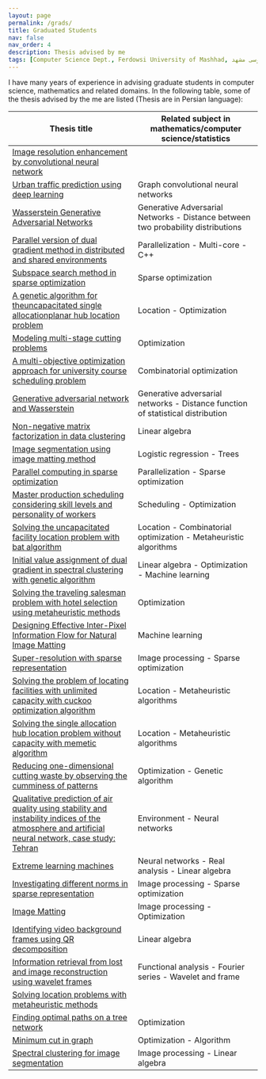 ```yaml
---
layout: page
permalink: /grads/
title: Graduated Students
nav: false
nav_order: 4
description: Thesis advised by me
tags: [Computer Science Dept., Ferdowsi University of Mashhad, علوم کامپیوتر دانشگاه فردوسی مشهد]
---
```


I have many years of experience in advising graduate students in computer science, mathematics and related domains. In the following table, some of the thesis advised by the me are listed (Thesis are in Persian language):

| **Thesis title**                                                                                                                                                                                         | Related subject in mathematics/computer science/statistics                       |
| -------------------------------------------------------------------------------------------------------------------------------------------------------------------------------------------------------- | -------------------------------------------------------------------------------- |
| [Image resolution enhancement by convolutional neural network](http://hcloud.hsu.ac.ir/index.php/s/J967Djz86OVu9oH)                                                                                      |                                                                                  |
| [Urban traffic prediction using deep learning](http://hcloud.hsu.ac.ir/index.php/s/vKutOmERjz4ChuP)                                                                                                      | Graph convolutional neural networks                                              |
| [Wasserstein Generative Adversarial Networks](http://hcloud.hsu.ac.ir/index.php/s/aVGdvzpBHq0fxzo)                                                                                                       | Generative Adversarial Networks - Distance between two probability distributions |
| [Parallel version of dual gradient method in distributed and shared environments](http://hcloud.hsu.ac.ir/index.php/s/B4oT53TfOknyNEg)                                                                   | Parallelization - Multi-core - C++                                               |
| [Subspace search method in sparse optimization](http://hcloud.hsu.ac.ir/index.php/s/jacmnZiPfNFpYfk)                                                                                                     | Sparse optimization                                                              |
| [A genetic algorithm for theuncapacitated single allocationplanar hub location problem](http://hcloud.hsu.ac.ir/index.php/s/ify3KZdUfyIhVqx)                                                             | Location - Optimization                                                          |
| [Modeling multi-stage cutting problems](http://hcloud.hsu.ac.ir/index.php/s/laG0fDQcRYPabeb)                                                                                                             | Optimization                                                                     |
| [A multi-objective optimization approach for university course scheduling problem](http://hcloud.hsu.ac.ir/index.php/s/5d2Xme1CsxvRuQh)                                                                  | Combinatorial optimization                                                       |
| [Generative adversarial network and Wasserstein](http://hcloud.hsu.ac.ir/index.php/s/aVGdvzpBHq0fxzo)                                                                                                    | Generative adversarial networks - Distance function of statistical distribution  |
| [Non-negative matrix factorization in data clustering](http://hcloud.hsu.ac.ir/index.php/s/Z9jXndosBnaGwML)                                                                                              | Linear algebra                                                                   |
| [Image segmentation using image matting method](http://hcloud.hsu.ac.ir/index.php/s/r2wBo5milwFs0H1)                                                                                                     | Logistic regression - Trees                                                      |
| [Parallel computing in sparse optimization](http://hcloud.hsu.ac.ir/index.php/s/NSM3edtbcsJB6jt)                                                                                                         | Parallelization - Sparse optimization                                            |
| [Master production scheduling considering skill levels and personality of workers](http://hcloud.hsu.ac.ir/index.php/s/CeDjrqgzHER2scp)                                                                  | Scheduling - Optimization                                                        |
| [Solving the uncapacitated facility location problem with bat algorithm](http://hcloud.hsu.ac.ir/index.php/s/dTawz1l0s8Q7f5V)                                                                            | Location - Combinatorial optimization - Metaheuristic algorithms                 |
| [Initial value assignment of dual gradient in spectral clustering with genetic algorithm](http://hcloud.hsu.ac.ir/index.php/s/tR53d9306yZSAc7)                                                           | Linear algebra - Optimization - Machine learning                                 |
| [Solving the traveling salesman problem with hotel selection using metaheuristic methods](http://hcloud.hsu.ac.ir/index.php/s/hPB76qfomFJNhhV)                                                           | Optimization                                                                     |
| [Designing Effective Inter-Pixel Information Flow for Natural Image Matting](http://hcloud.hsu.ac.ir/index.php/s/7n0SdzOAGHAKH31)                                                                        | Machine learning                                                                 |
| [Super-resolution with sparse representation](http://hcloud.hsu.ac.ir/index.php/s/W9ImIzeV6C1mqZo)                                                                                                       | Image processing - Sparse optimization                                           |
| [Solving the problem of locating facilities with unlimited capacity with cuckoo optimization algorithm](http://hcloud.hsu.ac.ir/index.php/s/HIF8tLXwLJjcP6l)                                             | Location - Metaheuristic algorithms                                              |
| [Solving the single allocation hub location problem without capacity with memetic algorithm](http://hcloud.hsu.ac.ir/index.php/s/JAMMGktXGVkY4uh)                                                        | Location - Metaheuristic algorithms                                              |
| [Reducing one-dimensional cutting waste by observing the cumminess of patterns](http://hcloud.hsu.ac.ir/index.php/s/8w5o1YZL5aAPKNt)                                                                     | Optimization - Genetic algorithm                                                 |
| [Qualitative prediction of air quality using stability and instability indices of the atmosphere and artificial neural network, case study: Tehran](http://hcloud.hsu.ac.ir/index.php/s/BqyLmj2x4EdJbDg) | Environment - Neural networks                                                    |
| [Extreme learning machines](http://hcloud.hsu.ac.ir/index.php/s/NClEjAIfIDgmrEm)                                                                                                                         | Neural networks - Real analysis - Linear algebra                                 |
| [Investigating different norms in sparse representation](http://hcloud.hsu.ac.ir/index.php/s/JIS5ezL8o7MfUnx)                                                                                            | Image processing - Sparse optimization                                           |
| [Image Matting](http://hcloud.hsu.ac.ir/index.php/s/OaHkkTSsO8mNrk0)                                                                                                                                     | Image processing - Optimization                                                  |
| [Identifying video background frames using QR decomposition](http://hcloud.hsu.ac.ir/index.php/s/7nQmOqhcuN7hTNS)                                                                                        | Linear algebra                                                                   |
| [Information retrieval from lost and image reconstruction using wavelet frames](http://hcloud.hsu.ac.ir/index.php/s/uWBr88tQvDvhbqe)                                                                     | Functional analysis - Fourier series - Wavelet and frame                         |
| [Solving location problems with metaheuristic methods](http://hcloud.hsu.ac.ir/index.php/s/ImJRNqLekOS3E9D)                                                                                              |                                                                                  |
| [Finding optimal paths on a tree network](http://hcloud.hsu.ac.ir/index.php/s/J2etjiXPzof43Vk)                                                                                                           | Optimization                                                                     |
| [Minimum cut in graph](http://hcloud.hsu.ac.ir/index.php/s/OtehB4LUQFv8cla)                                                                                                                              | Optimization - Algorithm                                                         |
| [Spectral clustering for image segmentation](http://hcloud.hsu.ac.ir/index.php/s/Y4BedGEY7OjXVgK)                                                                                                        | Image processing - Linear algebra                                                |
